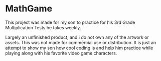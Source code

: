 # MathGame

This project was made for my son to practice for his 3rd Grade Multiplication Tests he takes weekly.

Largely an unfinished product, and i do not own any of the artwork or assets. This was not made for commercial use or distribution. It is just an attempt to show my son how cool coding is and help him practice while playing along with his favorite video game characters.
